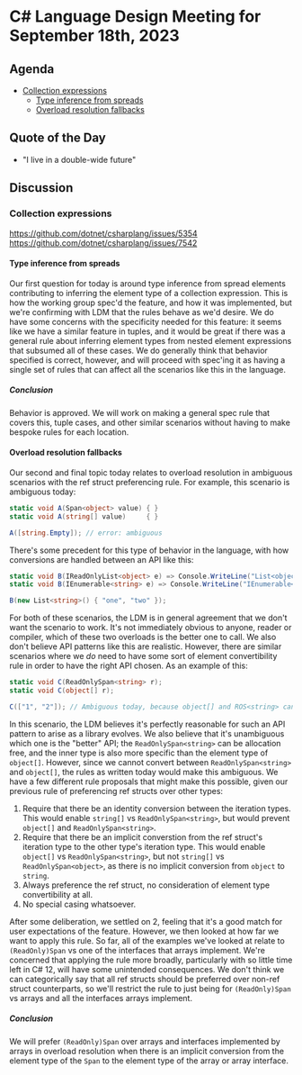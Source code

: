 # C# Language Design Meeting for September 18th, 2023

## Agenda

- [Collection expressions](#collection-expressions)
    - [Type inference from spreads](#type-inference-from-spreads)
    - [Overload resolution fallbacks](#overload-resolution-fallbacks)

## Quote of the Day

- "I live in a double-wide future"

## Discussion

### Collection expressions

https://github.com/dotnet/csharplang/issues/5354  
https://github.com/dotnet/csharplang/issues/7542

#### Type inference from spreads

Our first question for today is around type inference from spread elements contributing to inferring the element type of a collection expression. This is how the working group spec'd the feature,
and how it was implemented, but we're confirming with LDM that the rules behave as we'd desire. We do have some concerns with the specificity needed for this feature: it seems like we have a similar
feature in tuples, and it would be great if there was a general rule about inferring element types from nested element expressions that subsumed all of these cases. We do generally think that behavior
specified is correct, however, and will proceed with spec'ing it as having a single set of rules that can affect all the scenarios like this in the language.

##### Conclusion

Behavior is approved. We will work on making a general spec rule that covers this, tuple cases, and other similar scenarios without having to make bespoke rules for each location.

#### Overload resolution fallbacks

Our second and final topic today relates to overload resolution in ambiguous scenarios with the ref struct preferencing rule. For example, this scenario is ambiguous today:

```cs
static void A(Span<object> value) { }
static void A(string[] value)     { }

A([string.Empty]); // error: ambiguous
```

There's some precedent for this type of behavior in the language, with how conversions are handled between an API like this:

```cs
static void B(IReadOnlyList<object> e) => Console.WriteLine("List<object>");
static void B(IEnumerable<string> e) => Console.WriteLine("IEnumerable<string>");

B(new List<string>() { "one", "two" });
```

For both of these scenarios, the LDM is in general agreement that we don't want the scenario to work. It's not immediately obvious to anyone, reader or compiler, which of these two overloads is the
better one to call. We also don't believe API patterns like this are realistic. However, there are similar scenarios where we _do_ need to have some sort of element convertibility rule in order to
have the right API chosen. As an example of this:

```cs
static void C(ReadOnlySpan<string> r);
static void C(object[] r);

C(["1", "2"]); // Ambiguous today, because object[] and ROS<string> cannot be converted between
```

In this scenario, the LDM believes it's perfectly reasonable for such an API pattern to arise as a library evolves. We also believe that it's unambiguous which one is the "better" API; the
`ReadOnlySpan<string>` can be allocation free, and the inner type is also more specific than the element type of `object[]`. However, since we cannot convert between `ReadOnlySpan<string>` and
`object[]`, the rules as written today would make this ambiguous. We have a few different rule proposals that might make this possible, given our previous rule of preferencing ref structs over
other types:

1. Require that there be an identity conversion between the iteration types. This would enable `string[]` vs `ReadOnlySpan<string>`, but would prevent `object[]` and `ReadOnlySpan<string>`.
2. Require that there be an implicit converstion from the ref struct's iteration type to the other type's iteration type. This would enable `object[]` vs `ReadOnlySpan<string>`, but not
   `string[]` vs `ReadOnlySpan<object>`, as there is no implicit conversion from `object` to `string`.
3. Always preference the ref struct, no consideration of element type convertibility at all.
4. No special casing whatsoever.

After some deliberation, we settled on 2, feeling that it's a good match for user expectations of the feature. However, we then looked at how far we want to apply this rule. So far, all of the
examples we've looked at relate to `(ReadOnly)Span` vs one of the interfaces that arrays implement. We're concerned that applying the rule more broadly, particularly with so little time left in C#
12, will have some unintended consequences. We don't think we can categorically say that all ref structs should be preferred over non-ref struct counterparts, so we'll restrict the rule to just
being for `(ReadOnly)Span` vs arrays and all the interfaces arrays implement.

##### Conclusion

We will prefer `(ReadOnly)Span` over arrays and interfaces implemented by arrays in overload resolution when there is an implicit conversion from the element type of the `Span` to the element type
of the array or array interface.
